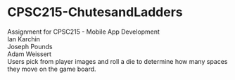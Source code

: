 # CPSC215-ChutesandLadders
Assignment for CPSC215 - Mobile App Development
<br>
Ian Karchin
<br>
Joseph Pounds
<br>
Adam Weissert
<br>
Users pick from player images and roll a die to determine how many spaces they move on the game board.
